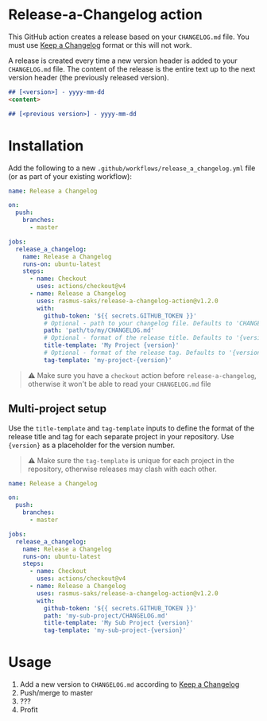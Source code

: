 # Release-a-Changelog action
This GitHub action creates a release based on your `CHANGELOG.md` file. 
You must use [Keep a Changelog](https://keepachangelog.com/en/1.0.0/) format or this will not work.

A release is created every time a new version header is added to your `CHANGELOG.md` file. The content of the release is the entire text up to the next version header (the previously released version).
```markdown
## [<version>] - yyyy-mm-dd
<content>

## [<previous version>] - yyyy-mm-dd
```



# Installation

Add the following to a new `.github/workflows/release_a_changelog.yml` file (or as part of your existing workflow):
```yaml
name: Release a Changelog

on:
  push:
    branches:
      - master

jobs:
  release_a_changelog:
    name: Release a Changelog
    runs-on: ubuntu-latest
    steps:
      - name: Checkout
        uses: actions/checkout@v4
      - name: Release a Changelog
        uses: rasmus-saks/release-a-changelog-action@v1.2.0
        with:
          github-token: '${{ secrets.GITHUB_TOKEN }}'
          # Optional - path to your changelog file. Defaults to 'CHANGELOG.md'
          path: 'path/to/my/CHANGELOG.md'
          # Optional - format of the release title. Defaults to '{version}'
          title-template: 'My Project {version}'
          # Optional - format of the release tag. Defaults to '{version}'
          tag-template: 'my-project-{version}'
```

> :warning: Make sure you have a `checkout` action before `release-a-changelog`, otherwise it won't be able to read your `CHANGELOG.md` file

## Multi-project setup

Use the `title-template` and `tag-template` inputs to define the format of the release title and tag for each separate project in your repository.
Use `{version}` as a placeholder for the version number.

> :warning: Make sure the `tag-template` is unique for each project in the repository, otherwise releases may clash with each other.

```yaml
name: Release a Changelog

on:
  push:
    branches:
      - master

jobs:
  release_a_changelog:
    name: Release a Changelog
    runs-on: ubuntu-latest
    steps:
      - name: Checkout
        uses: actions/checkout@v4
      - name: Release a Changelog
        uses: rasmus-saks/release-a-changelog-action@v1.2.0
        with:
          github-token: '${{ secrets.GITHUB_TOKEN }}'
          path: 'my-sub-project/CHANGELOG.md'
          title-template: 'My Sub Project {version}'
          tag-template: 'my-sub-project-{version}'
```


# Usage
1. Add a new version to `CHANGELOG.md` according to [Keep a Changelog](https://keepachangelog.com/en/1.0.0/)
2. Push/merge to master
3. ???
4. Profit

